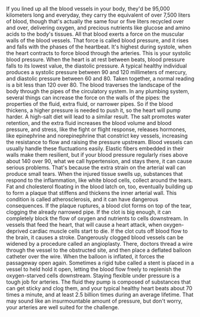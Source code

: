 If you lined up all  the blood vessels in your body, they'd be 95,000 kilometers long and everyday, they carry the equivalent of over 7,500 liters of blood, though that's actually the same four or five liters recycled over and over, delivering oxygen, and precious nutrients like glucose and amino acids to the body's tissues. All that blood exerts a force on the muscular walls of the blood vessels. That force is called blood pressure, and it rises and falls with the phases of the heartbeat. It's highest during systole, when the heart contracts to force blood through the arteries. This is your systolic blood pressure. When the heart is at rest between beats, blood pressure falls to its lowest value, the diastolic pressure. A typical healthy individual produces a systolic pressure between 90 and 120 millimeters of mercury, and diastolic pressure between 60 and 80. Taken together, a normal reading is a bit less than 120 over 80. The blood traverses  the landscape of the body through the pipes  of the circulatory system. In any plumbing system, several things can increase the force on the walls of the pipes: the properties of the fluid, extra fluid, or narrower pipes. So if the blood thickens, a higher pressure is needed to push it, so the heart will pump harder. A high-salt diet will lead  to a similar result. The salt promotes water retention, and the extra fluid increases the blood volume and blood pressure, and stress,  like the fight or flight response, releases hormones, like epinephrine and norepinephrine that constrict key vessels, increasing the resistance to flow and raising the pressure upstream. Blood vessels can usually handle these fluctuations easily. Elastic fibers embedded in their walls make them resilient, but if your blood pressure  regularly rises above about 140 over 90, what we call hypertension,  and stays there, it can cause serious problems. That's because the extra strain on the arterial wall can produce small tears. When the injured tissue swells up, substances that respond  to the inflammation, like white blood cells, collect around the tears. Fat and cholesterol floating  in the blood latch on, too, eventually building up to form a plaque that stiffens and thickens the inner arterial wall. This condition is called atherosclerosis, and it can have dangerous consequences. If the plaque ruptures, a blood clot forms on top of the tear, clogging the already narrowed pipe. If the clot is big enough, it can completely block the flow of oxygen and nutrients to cells downstream. In vessels that feed the heart, that will cause a heart attack, when oxygen-deprived cardiac muscle cells start to die. If the clot cuts off  blood flow to the brain, it causes a stroke. Dangerously clogged blood vessels can be widened by a procedure called an angioplasty. There, doctors thread a wire through the vessel to the obstructed site, and then place a deflated  balloon catheter over the wire. When the balloon is inflated, it forces the passageway open again. Sometimes a rigid tube called a stent is placed in a vessel  to held hold it open, letting the blood flow freely to replenish the oxygen-starved  cells downstream. Staying flexible under pressure  is a tough job for arteries. The fluid they pump  is composed of substances that can get sticky and clog them, and your typical healthy heart beats about 70 times a minute, and at least 2.5 billion times during an average lifetime. That may sound like an insurmountable amount of pressure, but don't worry, your arteries are well suited for the challenge. 